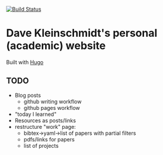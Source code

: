 [![Build Status](https://travis-ci.org/kleinschmidt/kleinschmidt.github.io.svg?branch=hugo)](https://travis-ci.org/kleinschmidt/kleinschmidt.github.io)

# Dave Kleinschmidt's personal (academic) website

Built with [Hugo](https://gohugo.io)

## TODO

* Blog posts
    * github writing workflow
    * github pages workflow
* "today I learned"
* Resources as posts/links
* restructure "work" page:
    * bibtex->yaml->list of papers with partial filters
    * pdfs/links for papers
    * list of projects

